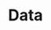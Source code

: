 ---
weight: 999
title: "Data"
description: "All utilities related to data management data types."
icon: "data_array"
draft: false
toc: true
---
